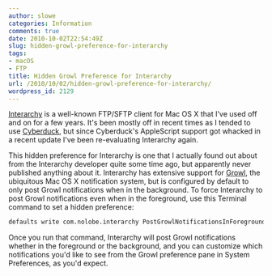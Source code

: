 ```yaml
---
author: slowe
categories: Information
comments: true
date: 2010-10-02T22:54:49Z
slug: hidden-growl-preference-for-interarchy
tags:
- macOS
- FTP
title: Hidden Growl Preference for Interarchy
url: /2010/10/02/hidden-growl-preference-for-interarchy/
wordpress_id: 2129
---
```


[Interarchy](http://nolobe.com/interarchy/) is a well-known FTP/SFTP client for Mac OS X that I've used off and on for a few years. It's been mostly off in recent times as I tended to use [Cyberduck](http://cyberduck.ch/), but since Cyberduck's AppleScript support got whacked in a recent update I've been re-evaluating Interarchy again.

This hidden preference for Interarchy is one that I actually found out about from the Interarchy developer quite some time ago, but apparently never published anything about it. Interarchy has extensive support for [Growl](http://growl.info/), the ubiquitous Mac OS X notification system, but is configured by default to only post Growl notifications when in the background. To force Interarchy to post Growl notifications even when in the foreground, use this Terminal command to set a hidden preference:

```bash
defaults write com.nolobe.interarchy PostGrowlNotificationsInForeground -bool TRUE
```

Once you run that command, Interarchy will post Growl notifications whether in the foreground or the background, and you can customize which notifications you'd like to see from the Growl preference pane in System Preferences, as you'd expect.
